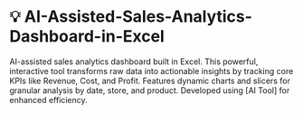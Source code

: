 # 💡 AI-Assisted-Sales-Analytics-Dashboard-in-Excel
​AI-assisted sales analytics dashboard built in Excel. This powerful, interactive tool transforms raw data into actionable insights by tracking core KPIs like Revenue, Cost, and Profit. Features dynamic charts and slicers for granular analysis by date, store, and product. Developed using [AI Tool] for enhanced efficiency.
